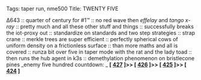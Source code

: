 Tags: taper run, nme500
Title: TWENTY FIVE
  
∆643 :: quarter of century for #1™ :: no red wave then _effelay_ and _tango x-ray_ :: pretty much and all these other stuff and things :: successfully breaks the iot-proxy out :: standardize on standards and two step strategies :: strap crane :: merkle trees are super efficient :: perfectly spherical cows of uniform density on a frictionless surface :: than more maths and all is covered :: runza bit over five in taper mode with the rat and the lady toad :: then runs the hub agent in k3s :: demethylation phenomenon on bristlecone pines 
_enemy five hundred countdown: _  **[ [427](https://www.allmusic.com/album/here-come-the-warm-jets-mw0000650121) ]>> [ [426](https://www.allmusic.com/album/goo-mw0000308187) ]>> [ [425](https://www.allmusic.com/album/nancy-lee-mw0000860736) ]>> [ [424](https://www.allmusic.com/album/the-joshua-tree-mw0000196162) ]**  
